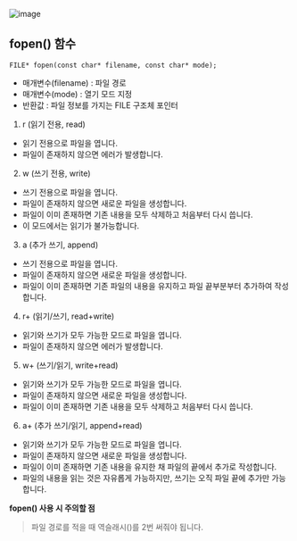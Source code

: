 ![image](https://github.com/user-attachments/assets/3408eec4-98fa-4ba4-adcd-bb1809c8d24c)

## fopen() 함수
```
FILE* fopen(const char* filename, const char* mode);
```
- 매개변수(filename) : 파일 경로
- 매개변수(mode) : 열기 모드 지정
- 반환값 : 파일 정보를 가지는 FILE 구조체 포인터

1. r (읽기 전용, read)
- 읽기 전용으로 파일을 엽니다.
- 파일이 존재하지 않으면 에러가 발생합니다.

2. w (쓰기 전용, write)
- 쓰기 전용으로 파일을 엽니다.
- 파일이 존재하지 않으면 새로운 파일을 생성합니다.
- 파일이 이미 존재하면 기존 내용을 모두 삭제하고 처음부터 다시 씁니다.
- 이 모드에서는 읽기가 불가능합니다.

3. a (추가 쓰기, append)
- 쓰기 전용으로 파일을 엽니다.
- 파일이 존재하지 않으면 새로운 파일을 생성합니다.
- 파일이 이미 존재하면 기존 파일의 내용을 유지하고 파일 끝부분부터 추가하여 작성합니다.

4. r+ (읽기/쓰기, read+write)
- 읽기와 쓰기가 모두 가능한 모드로 파일을 엽니다.
- 파일이 존재하지 않으면 에러가 발생합니다.

5. w+ (쓰기/읽기, write+read)
- 읽기와 쓰기가 모두 가능한 모드로 파일을 엽니다.
- 파일이 존재하지 않으면 새로운 파일을 생성합니다.
- 파일이 이미 존재하면 기존 내용을 모두 삭제하고 처음부터 다시 씁니다.

6. a+ (추가 쓰기/읽기, append+read)
- 읽기와 쓰기가 모두 가능한 모드로 파일을 엽니다.
- 파일이 존재하지 않으면 새로운 파일을 생성합니다.
- 파일이 이미 존재하면 기존 내용을 유지한 채 파일의 끝에서 추가로 작성합니다.
- 파일의 내용을 읽는 것은 자유롭게 가능하지만, 쓰기는 오직 파일 끝에 추가만 가능합니다.

**fopen() 사용 시 주의할 점**
> 파일 경로를 적을 때 역슬래시(\)를 2번 써줘야 됩니다.
